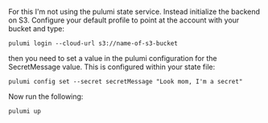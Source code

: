 For this I'm not using the pulumi state service. Instead initialize the backend on S3.  Configure your default profile to point at the account with your bucket and type: 

`pulumi login --cloud-url s3://name-of-s3-bucket`

then you need to set a value in the pulumi configuration for the SecretMessage value.  This is configured within your state file:

`pulumi config set --secret secretMessage "Look mom, I'm a secret"`

Now run the following:

`pulumi up`